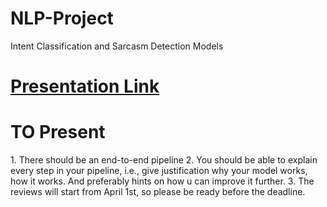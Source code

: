 # NLP-Project
Intent Classification and Sarcasm Detection Models


# [Presentation Link](https://www.canva.com/design/DAF7dJUVn7E/-l4CWH2qrIBv2teAzdm01A/view?utm_content=DAF7dJUVn7E&utm_campaign=designshare&utm_medium=link&utm_source=editor)

# TO Present
1.⁠ ⁠There should be an end-to-end pipeline
2.⁠ ⁠You should be able to explain every step in your pipeline, i.e., give justification why your model works, how it works. And preferably hints on how u can improve it further.
3.⁠ ⁠⁠The reviews will start from April 1st, so please be ready before the deadline.

